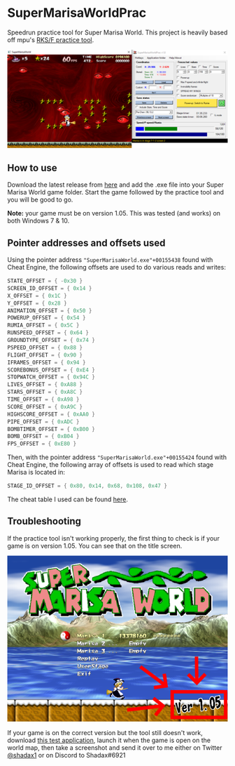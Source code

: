 # SuperMarisaWorldPrac

Speedrun practice tool for Super Marisa World. This project is heavily based off mpu's [RKS/F practice tool](https://github.com/mpumpu/rkshacks).

![demo pic](https://raw.githubusercontent.com/shadax1/SuperMarisaWorldPrac/master/misc/demo%20pic.png)

## How to use
Download the latest release from [here](https://github.com/shadax1/SuperMarisaWorldPrac/releases) and add the .exe file into your Super Marisa World game folder. Start the game followed by the practice tool and you will be good to go.

**Note:** your game must be on version 1.05. This was tested (and works) on both Windows 7 & 10.

## Pointer addresses and offsets used
Using the pointer address `"SuperMarisaWorld.exe"+00155438` found with Cheat Engine, the following offsets are used to do various reads and writes:
```csharp
STATE_OFFSET = { -0x30 }
SCREEN_ID_OFFSET = { 0x14 }
X_OFFSET = { 0x1C }
Y_OFFSET = { 0x28 }
ANIMATION_OFFSET = { 0x50 }
POWERUP_OFFSET = { 0x54 }
RUMIA_OFFSET = { 0x5C }
RUNSPEED_OFFSET = { 0x64 }
GROUNDTYPE_OFFSET = { 0x74 }
PSPEED_OFFSET = { 0x88 }
FLIGHT_OFFSET = { 0x90 }
IFRAMES_OFFSET = { 0x94 }
SCOREBONUS_OFFSET = { 0xE4 }
STOPWATCH_OFFSET = { 0x94C }
LIVES_OFFSET = { 0xA88 }
STARS_OFFSET = { 0xA8C }
TIME_OFFSET = { 0xA98 }
SCORE_OFFSET = { 0xA9C }
HIGHSCORE_OFFSET = { 0xAA0 }
PIPE_OFFSET = { 0xADC }
BOMBTIMER_OFFSET = { 0xB00 }
BOMB_OFFSET = { 0xB04 }
FPS_OFFSET = { 0xE80 }
```

Then, with the pointer address `"SuperMarisaWorld.exe"+00155424` found with Cheat Engine, the following array of offsets is used to read which stage Marisa is located in:
```csharp
STAGE_ID_OFFSET = { 0x80, 0x14, 0x68, 0x108, 0x47 }
```

The cheat table I used can be found [here](https://github.com/shadax1/SuperMarisaWorldPrac/blob/master/misc/SuperMarisaWorld105.CT).

## Troubleshooting
If the practice tool isn't working properly, the first thing to check is if your game is on version 1.05.
You can see that on the title screen.

![game version](https://raw.githubusercontent.com/shadax1/SuperMarisaWorldPrac/master/misc/game%20version.png)

If your game is on the correct version but the tool still doesn't work, download [this test application](https://github.com/shadax1/SuperMarisaWorldPrac/raw/master/misc/TestSuperMarisaWorldMap.exe), launch it when the game is open on the world map, then take a screenshot and send it over to me either on Twitter [@shadax1](https://twitter.com/Shadax1) or on Discord to Shadax#6921